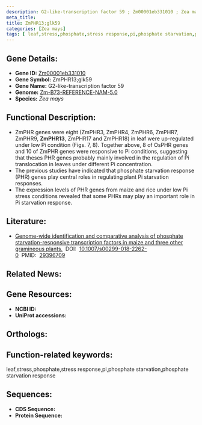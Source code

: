 ```yaml
---
description: G2-like-transcription factor 59 ; Zm00001eb331010 ; Zea mays
meta_title:
title: ZmPHR13;glk59
categories: [Zea mays]
tags: [ leaf,stress,phosphate,stress response,pi,phosphate starvation,phosphate starvation response ]
---
```


## Gene Details:
- **Gene ID:**	[Zm00001eb331010]()
- **Gene Symbol:** ZmPHR13;glk59
- **Gene Name:** G2-like-transcription factor 59
- **Genome:** [Zm-B73-REFERENCE-NAM-5.0]()
- **Species:** *Zea mays*

## Functional Description:
   - ZmPHR genes were eight (ZmPHR3, ZmPHR4, ZmPHR6, ZmPHR7, ZmPHR9, **ZmPHR13**, ZmPHR17 and ZmPHR18) in leaf were up-regulated under low Pi condition (Figs. 7, 8). Together above, 8 of OsPHR genes and 10 of ZmPHR genes were responsive to Pi conditions, suggesting that theses PHR genes probably mainly involved in the regulation of Pi translocation in leaves under different Pi concentration.
   - The previous studies have indicated that phosphate starvation response (PHR) genes play central roles in regulating plant Pi starvation responses.
   - The expression levels of PHR genes from maize and rice under low Pi stress conditions revealed that some PHRs may play an important role in Pi starvation response.

## Literature:
   - [Genome-wide identification and comparative analysis of phosphate starvation-responsive transcription factors in maize and three other gramineous plants.]( https://link.springer.com/article/10.1007/s00299-018-2262-0)&nbsp;&nbsp;DOI:&nbsp;&nbsp;[10.1007/s00299-018-2262-0](https://link.springer.com/article/10.1007/s00299-018-2262-0)&nbsp;&nbsp;PMID:&nbsp;&nbsp;[29396709](https://pubmed.ncbi.nlm.nih.gov/29396709/)

## Related News:

## Gene Resources:
- **NCBI ID:** [](https://www.ncbi.nlm.nih.gov/gene/?term=)
- **UniProt accessions:** [](https://www.uniprot.org/uniprotkb//entry)

## Orthologs:

## Function-related keywords:
leaf,stress,phosphate,stress response,pi,phosphate starvation,phosphate starvation response

## Sequences:
- **CDS Sequence:**
- **Protein Sequence:**
